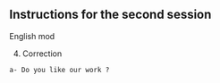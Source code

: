 ## Instructions for the second session
English mod

4. Correction

```
a- Do you like our work ?
```
